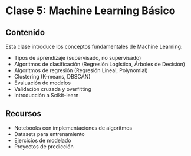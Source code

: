 # Clase 5: Machine Learning Básico

## Contenido

Esta clase introduce los conceptos fundamentales de Machine Learning:

- Tipos de aprendizaje (supervisado, no supervisado)
- Algoritmos de clasificación (Regresión Logística, Árboles de Decisión)
- Algoritmos de regresión (Regresión Lineal, Polynomial)
- Clustering (K-means, DBSCAN)
- Evaluación de modelos
- Validación cruzada y overfitting
- Introducción a Scikit-learn

## Recursos

- Notebooks con implementaciones de algoritmos
- Datasets para entrenamiento
- Ejercicios de modelado
- Proyectos de predicción
